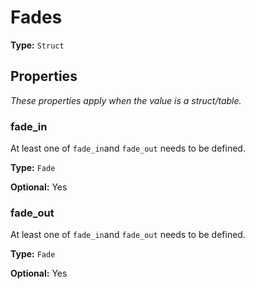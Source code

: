 # Fades

**Type:** `Struct`

## Properties

*These properties apply when the value is a struct/table.*

### fade_in

At least one of `fade_in`and `fade_out` needs to be defined.

**Type:** `Fade`

**Optional:** Yes

### fade_out

At least one of `fade_in`and `fade_out` needs to be defined.

**Type:** `Fade`

**Optional:** Yes

